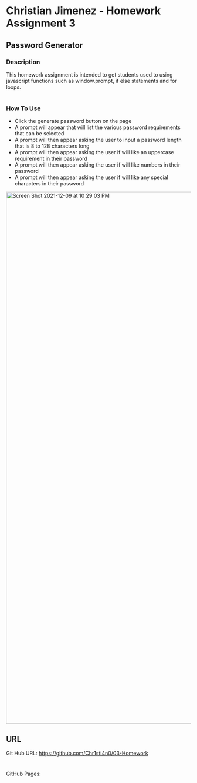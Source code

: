 # Christian Jimenez - Homework Assignment 3

## Password Generator

### Description
This homework assignment is intended to get students used to using javascript functions such as window.prompt, if else statements and for loops. 

#

### How To Use
- Click the generate password button on the page
- A prompt will appear that will list the various password requirements that can be selected
- A prompt will then appear asking the user to input a password length that is 8 to 128 characters long
- A prompt will then appear asking the user if will like an uppercase requirement in their password
- A prompt will then appear asking the user if will like numbers in their password
- A prompt will then appear asking the user if will like any special characters in their password

<img width="1445" alt="Screen Shot 2021-12-09 at 10 29 03 PM" src="https://user-images.githubusercontent.com/92955084/145522289-189f3eab-c2d7-4ae1-bb04-1db9263fd538.png">

## URL

Git Hub URL: https://github.com/Chr1sti4n0/03-Homework

#
GitHub Pages: 